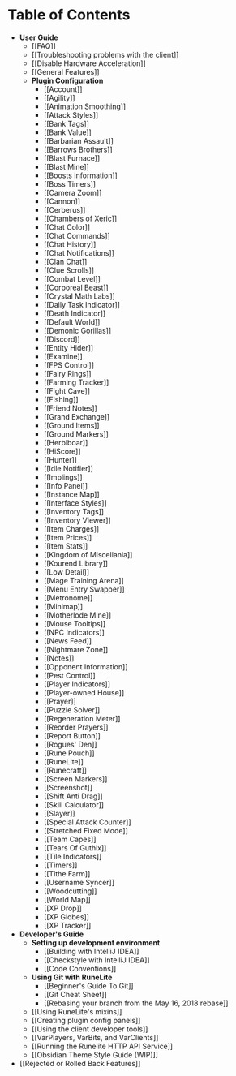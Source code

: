 # Table of Contents
* **User Guide**
  * [[FAQ]]
  * [[Troubleshooting problems with the client]]
  * [[Disable Hardware Acceleration]]
  * [[General Features]]
  * **Plugin Configuration**
    * [[Account]]
    * [[Agility]]
    * [[Animation Smoothing]]
    * [[Attack Styles]]
    * [[Bank Tags]]
    * [[Bank Value]]
    * [[Barbarian Assault]]
    * [[Barrows Brothers]]
    * [[Blast Furnace]]
    * [[Blast Mine]]
    * [[Boosts Information]]
    * [[Boss Timers]]
    * [[Camera Zoom]]
    * [[Cannon]]
    * [[Cerberus]]
    * [[Chambers of Xeric]]
    * [[Chat Color]]
    * [[Chat Commands]]
    * [[Chat History]]
    * [[Chat Notifications]]
    * [[Clan Chat]]
    * [[Clue Scrolls]]
    * [[Combat Level]]
    * [[Corporeal Beast]]
    * [[Crystal Math Labs]]
    * [[Daily Task Indicator]]
    * [[Death Indicator]]
    * [[Default World]]
    * [[Demonic Gorillas]]
    * [[Discord]]
    * [[Entity Hider]]
    * [[Examine]]
    * [[FPS Control]]
    * [[Fairy Rings]]
    * [[Farming Tracker]]
    * [[Fight Cave]]
    * [[Fishing]]
    * [[Friend Notes]]
    * [[Grand Exchange]]
    * [[Ground Items]]
    * [[Ground Markers]]
    * [[Herbiboar]]
    * [[HiScore]]
    * [[Hunter]]
    * [[Idle Notifier]]
    * [[Implings]]
    * [[Info Panel]]
    * [[Instance Map]]
    * [[Interface Styles]]
    * [[Inventory Tags]]
    * [[Inventory Viewer]]
    * [[Item Charges]]
    * [[Item Prices]]
    * [[Item Stats]]
    * [[Kingdom of Miscellania]]
    * [[Kourend Library]]
    * [[Low Detail]]
    * [[Mage Training Arena]]
    * [[Menu Entry Swapper]]
    * [[Metronome]]
    * [[Minimap]]
    * [[Motherlode Mine]]
    * [[Mouse Tooltips]]
    * [[NPC Indicators]]
    * [[News Feed]]
    * [[Nightmare Zone]]
    * [[Notes]]
    * [[Opponent Information]]
    * [[Pest Control]]
    * [[Player Indicators]]
    * [[Player-owned House]]
    * [[Prayer]]
    * [[Puzzle Solver]]
    * [[Regeneration Meter]]
    * [[Reorder Prayers]]
    * [[Report Button]]
    * [[Rogues' Den]]
    * [[Rune Pouch]]
    * [[RuneLite]]
    * [[Runecraft]]
    * [[Screen Markers]]
    * [[Screenshot]]
    * [[Shift Anti Drag]]
    * [[Skill Calculator]]
    * [[Slayer]]
    * [[Special Attack Counter]]
    * [[Stretched Fixed Mode]]
    * [[Team Capes]]
    * [[Tears Of Guthix]]
    * [[Tile Indicators]]
    * [[Timers]]
    * [[Tithe Farm]]
    * [[Username Syncer]]
    * [[Woodcutting]]
    * [[World Map]]
    * [[XP Drop]]
    * [[XP Globes]]
    * [[XP Tracker]]
* **Developer's Guide**
  * **Setting up development environment**
    * [[Building with IntelliJ IDEA]]
    * [[Checkstyle with IntelliJ IDEA]]
    * [[Code Conventions]]
  * **Using Git with RuneLite**
    * [[Beginner's Guide To Git]]
    * [[Git Cheat Sheet]]
    * [[Rebasing your branch from the May 16, 2018 rebase]]
  * [[Using RuneLite's mixins]]
  * [[Creating plugin config panels]]
  * [[Using the client developer tools]]
  * [[VarPlayers, VarBits, and VarClients]]
  * [[Running the Runelite HTTP API Service]]
  * [[Obsidian Theme Style Guide (WIP)]]
* [[Rejected or Rolled Back Features]]
